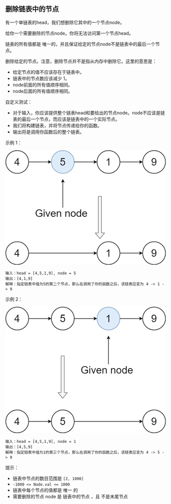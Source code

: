 ## 删除链表中的节点

有一个单链表的head，我们想删除它其中的一个节点node。

给你一个需要删除的节点node。你将无法访问第一个节点head。

链表的所有值都是 唯一的，并且保证给定的节点node不是链表中的最后一个节点。

删除给定的节点。注意，删除节点并不是指从内存中删除它。这里的意思是：

* 给定节点的值不应该存在于链表中。
* 链表中的节点数应该减少 1。
* node前面的所有值顺序相同。
* node后面的所有值顺序相同。

自定义测试：

* 对于输入，你应该提供整个链表head和要给出的节点node。node不应该是链表的最后一个节点，而应该是链表中的一个实际节点。
* 我们将构建链表，并将节点传递给你的函数。
* 输出将是调用你函数后的整个链表。


示例 1：

![](../images/237.delete-node-in-a-linked-list.png)
```
输入：head = [4,5,1,9], node = 5
输出：[4,1,9]
解释：指定链表中值为5的第二个节点，那么在调用了你的函数之后，该链表应变为 4 -> 1 -> 9
```

示例 2：

![](../images/237.delete-node-in-a-linked-list_1.png)
```
输入：head = [4,5,1,9], node = 1
输出：[4,5,9]
解释：指定链表中值为1的第三个节点，那么在调用了你的函数之后，该链表应变为 4 -> 5 -> 9
```

提示：

* 链表中节点的数目范围是 `[2, 1000]`
* `-1000 <= Node.val <= 1000`
* 链表中每个节点的值都是 唯一 的
* 需要删除的节点 node 是 链表中的节点 ，且 不是末尾节点